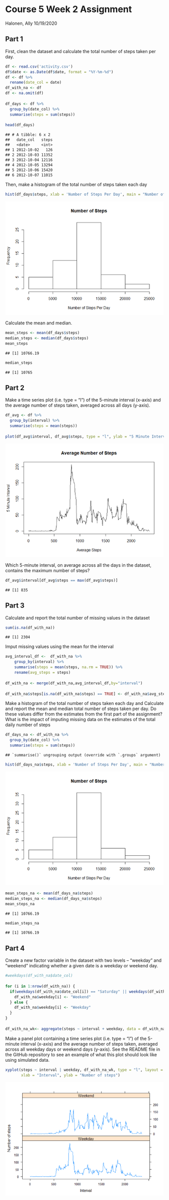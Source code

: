 Course 5 Week 2 Assignment
================
Halonen, Ally
10/19/2020

## Part 1

First, clean the dataset and calculate the total number of steps taken
per day.

``` r
df <- read.csv('activity.csv')
df$date <- as.Date(df$date, format = "%Y-%m-%d")
df <- df %>%
  rename(date_col = date)
df_with_na <- df
df <- na.omit(df)

df_days <- df %>%
  group_by(date_col) %>%
  summarise(steps = sum(steps))

head(df_days)
```

    ## # A tibble: 6 x 2
    ##   date_col   steps
    ##   <date>     <int>
    ## 1 2012-10-02   126
    ## 2 2012-10-03 11352
    ## 3 2012-10-04 12116
    ## 4 2012-10-05 13294
    ## 5 2012-10-06 15420
    ## 6 2012-10-07 11015

Then, make a histogram of the total number of steps taken each day

``` r
hist(df_days$steps, xlab = 'Number of Steps Per Day', main = "Number of Steps")
```

![](unnamed-chunk-2-1.png)<!-- -->

Calculate the mean and median.

``` r
mean_steps <- mean(df_days$steps)
median_steps <- median(df_days$steps)
mean_steps
```

    ## [1] 10766.19

``` r
median_steps
```

    ## [1] 10765

## Part 2

Make a time series plot (i.e. type = “l”) of the 5-minute interval
(x-axis) and the average number of steps taken, averaged across all days
(y-axis).

``` r
df_avg <- df %>%
  group_by(interval) %>%
  summarise(steps = mean(steps))

plot(df_avg$interval, df_avg$steps, type = "l", ylab = "5 Minute Interval", xlab = "Average Steps", main = "Average Number of Steps")
```

![](unnamed-chunk-4-1.png)<!-- -->

Which 5-minute interval, on average across all the days in the dataset,
contains the maximum number of steps?

``` r
df_avg$interval[df_avg$steps == max(df_avg$steps)]
```

    ## [1] 835

## Part 3

Calculate and report the total number of missing values in the dataset

``` r
sum(is.na(df_with_na))
```

    ## [1] 2304

Imput missing values using the mean for the interval

``` r
avg_interval_df <-  df_with_na %>%
    group_by(interval) %>%
    summarise(steps = mean(steps, na.rm = TRUE)) %>%
    rename(avg_steps = steps)

df_with_na <- merge(df_with_na,avg_interval_df,by="interval")

df_with_na$steps[is.na(df_with_na$steps) == TRUE] <- df_with_na$avg_steps[is.na(df_with_na$steps) == TRUE]
```

Make a histogram of the total number of steps taken each day and
Calculate and report the mean and median total number of steps taken per
day. Do these values differ from the estimates from the first part of
the assignment? What is the impact of imputing missing data on the
estimates of the total daily number of steps

``` r
df_days_na <- df_with_na %>%
  group_by(date_col) %>%
  summarise(steps = sum(steps))
```

    ## `summarise()` ungrouping output (override with `.groups` argument)

``` r
hist(df_days_na$steps, xlab = 'Number of Steps Per Day', main = "Number of Steps")
```

![](unnamed-chunk-8-1.png)<!-- -->

``` r
mean_steps_na <- mean(df_days_na$steps)
median_steps_na <- median(df_days_na$steps)
mean_steps_na
```

    ## [1] 10766.19

``` r
median_steps_na
```

    ## [1] 10766.19

## Part 4

Create a new factor variable in the dataset with two levels – “weekday”
and “weekend” indicating whether a given date is a weekday or weekend
day.

``` r
#weekdays(df_with_na$date_col)

for (i in 1:nrow(df_with_na)) {
  if(weekdays(df_with_na$date_col[i]) == "Saturday" || weekdays(df_with_na$date_col[i]) == "Sunday") {
    df_with_na$weekday[i] <- "Weekend"
  } else {
    df_with_na$weekday[i] <- "Weekday"
  }
}

df_with_na_wk<- aggregate(steps ~ interval + weekday, data = df_with_na, mean)
```

Make a panel plot containing a time series plot (i.e. type = “l”) of the
5-minute interval (x-axis) and the average number of steps taken,
averaged across all weekday days or weekend days (y-axis). See the
README file in the GitHub repository to see an example of what this plot
should look like using simulated data.

``` r
xyplot(steps ~ interval | weekday, df_with_na_wk, type = "l", layout = c(1, 2), 
       xlab = "Interval", ylab = "Number of steps")
```

![](unnamed-chunk-10-1.png)<!-- -->
